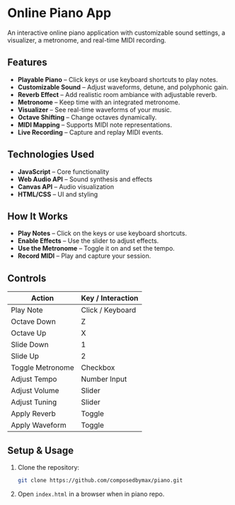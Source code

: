 # Online Piano App
An interactive online piano application with customizable sound settings, a visualizer, a metronome, and real-time MIDI recording.

## Features
- **Playable Piano** – Click keys or use keyboard shortcuts to play notes.
- **Customizable Sound** – Adjust waveforms, detune, and polyphonic gain.
- **Reverb Effect** – Add realistic room ambiance with adjustable reverb.
- **Metronome** – Keep time with an integrated metronome.
- **Visualizer** – See real-time waveforms of your music.
- **Octave Shifting** – Change octaves dynamically.
- **MIDI Mapping** – Supports MIDI note representations.
- **Live Recording** – Capture and replay MIDI events.

## Technologies Used
- **JavaScript** – Core functionality
- **Web Audio API** – Sound synthesis and effects
- **Canvas API** – Audio visualization
- **HTML/CSS** – UI and styling

## How It Works
- **Play Notes** – Click on the keys or use keyboard shortcuts.
- **Enable Effects** – Use the slider to adjust effects.
- **Use the Metronome** – Toggle it on and set the tempo.
- **Record MIDI** – Play and capture your session.

## Controls

| Action            | Key / Interaction   |
|-------------------|---------------------|
| Play Note         | Click / Keyboard    |
| Octave Down       | Z                   |
| Octave Up         | X                   |
| Slide Down        | 1                   |
| Slide Up          | 2                   |
| Toggle Metronome  | Checkbox            |
| Adjust Tempo      | Number Input        |
| Adjust Volume     | Slider              |
| Adjust Tuning     | Slider              |
| Apply Reverb      | Toggle              |
| Apply Waveform    | Toggle              |

## Setup & Usage
1. Clone the repository:
    ```bash
    git clone https://github.com/composedbymax/piano.git
    ```
2. Open `index.html` in a browser when in piano repo.